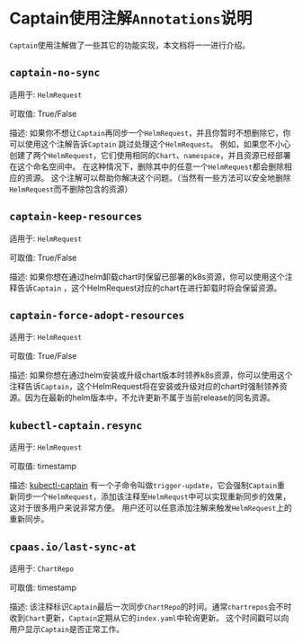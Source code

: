 # Captain使用注解`Annotations`说明

`Captain`使用注解做了一些其它的功能实现，本文档将一一进行介绍。

## `captain-no-sync`
适用于: `HelmRequest`

可取值: True/False

描述:
    如果你不想让`Captain`再同步一个`HelmRequest`，并且你暂时不想删除它，你可以使用这个注解告诉`Captain` 跳过处理这个`HelmRequest`。
    例如，如果您不小心创建了两个`HelmRequest`，它们使用相同的`Chart`、`namespace`，并且资源已经部署在这个命名空间中。
    在这种情况下，删除其中的任意一个`HelmRequest`都会删除相应的资源。
    这个注解可以帮助你解决这个问题。（当然有一些方法可以安全地删除`HelmRequest`而不删除包含的资源）

## `captain-keep-resources`
适用于: `HelmRequest`

可取值: True/False

描述:
	如果你想在通过helm卸载chart时保留已部署的k8s资源，你可以使用这个注释告诉`Captain` ，这个HelmRequest对应的chart在进行卸载时将会保留资源。

## `captain-force-adopt-resources`
适用于: `HelmRequest`

可取值: True/False

描述:
	如果你想在通过helm安装或升级chart版本时领养k8s资源，你可以使用这个注释告诉`Captain`，这个HelmRequest将在安装或升级对应的chart时强制领养资源。因为在最新的helm版本中，不允许更新不属于当前release的同名资源。

## `kubectl-captain.resync`
适用于: `HelmRequest`

可取值: timestamp

描述:
	[kubectl-captain](https://github.com/alauda/kubectl-captain) 有一个子命令叫做`trigger-update`，它会强制`Captain`重新同步一个`HelmRequest`，添加该注释至`HelmRequst`中可以实现重新同步的效果，这对于很多用户来说非常方便。
	用户还可以任意添加注解来触发`HelmRequest`上的重新同步。

## `cpaas.io/last-sync-at`
适用于: `ChartRepo`

可取值: timestamp

描述:
	该注释标识`Captain`最后一次同步`ChartRepo`的时间。通常`chartrepos`会不时收到`Chart`更新，`Captain`定期从它的`index.yaml`中轮询更新。
	这个时间戳可以向用户显示`Captain`是否正常工作。
